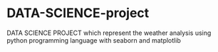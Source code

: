 # DATA-SCIENCE-project
DATA SCIENCE PROJECT which represent the weather analysis using python programming language with seaborn and matplotlib
